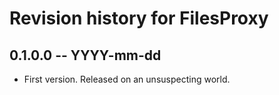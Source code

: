 # Revision history for FilesProxy

## 0.1.0.0  -- YYYY-mm-dd

* First version. Released on an unsuspecting world.
